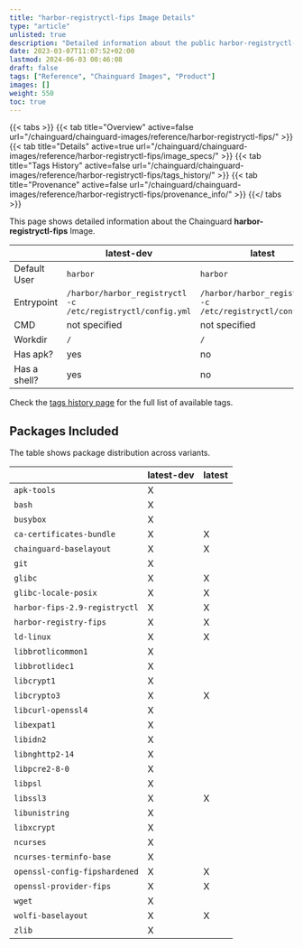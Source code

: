 ```yaml
---
title: "harbor-registryctl-fips Image Details"
type: "article"
unlisted: true
description: "Detailed information about the public harbor-registryctl-fips Chainguard Image."
date: 2023-03-07T11:07:52+02:00
lastmod: 2024-06-03 00:46:08
draft: false
tags: ["Reference", "Chainguard Images", "Product"]
images: []
weight: 550
toc: true
---
```


{{< tabs >}}
{{< tab title="Overview" active=false url="/chainguard/chainguard-images/reference/harbor-registryctl-fips/" >}}
{{< tab title="Details" active=true url="/chainguard/chainguard-images/reference/harbor-registryctl-fips/image_specs/" >}}
{{< tab title="Tags History" active=false url="/chainguard/chainguard-images/reference/harbor-registryctl-fips/tags_history/" >}}
{{< tab title="Provenance" active=false url="/chainguard/chainguard-images/reference/harbor-registryctl-fips/provenance_info/" >}}
{{</ tabs >}}

This page shows detailed information about the Chainguard **harbor-registryctl-fips** Image.

|              | latest-dev                                                  | latest                                                      |
|--------------|-------------------------------------------------------------|-------------------------------------------------------------|
| Default User | `harbor`                                                    | `harbor`                                                    |
| Entrypoint   | `/harbor/harbor_registryctl -c /etc/registryctl/config.yml` | `/harbor/harbor_registryctl -c /etc/registryctl/config.yml` |
| CMD          | not specified                                               | not specified                                               |
| Workdir      | `/`                                                         | `/`                                                         |
| Has apk?     | yes                                                         | no                                                          |
| Has a shell? | yes                                                         | no                                                          |

Check the [tags history page](/chainguard/chainguard-images/reference/harbor-registryctl-fips/tags_history/) for the full list of available tags.

## Packages Included
The table shows package distribution across variants.

|                               | latest-dev | latest |
|-------------------------------|------------|--------|
| `apk-tools`                   | X          |        |
| `bash`                        | X          |        |
| `busybox`                     | X          |        |
| `ca-certificates-bundle`      | X          | X      |
| `chainguard-baselayout`       | X          | X      |
| `git`                         | X          |        |
| `glibc`                       | X          | X      |
| `glibc-locale-posix`          | X          | X      |
| `harbor-fips-2.9-registryctl` | X          | X      |
| `harbor-registry-fips`        | X          | X      |
| `ld-linux`                    | X          | X      |
| `libbrotlicommon1`            | X          |        |
| `libbrotlidec1`               | X          |        |
| `libcrypt1`                   | X          |        |
| `libcrypto3`                  | X          | X      |
| `libcurl-openssl4`            | X          |        |
| `libexpat1`                   | X          |        |
| `libidn2`                     | X          |        |
| `libnghttp2-14`               | X          |        |
| `libpcre2-8-0`                | X          |        |
| `libpsl`                      | X          |        |
| `libssl3`                     | X          | X      |
| `libunistring`                | X          |        |
| `libxcrypt`                   | X          |        |
| `ncurses`                     | X          |        |
| `ncurses-terminfo-base`       | X          |        |
| `openssl-config-fipshardened` | X          | X      |
| `openssl-provider-fips`       | X          | X      |
| `wget`                        | X          |        |
| `wolfi-baselayout`            | X          | X      |
| `zlib`                        | X          |        |


